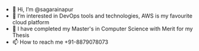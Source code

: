 - 👋 Hi, I’m @sagarainapur
- 👀 I’m interested in DevOps tools and technologies, AWS is my favourite cloud platform
- 🌱 I have completed my Master's in Computer Science with Merit for my Thesis
- 📫 How to reach me +91-8879078073

<!---
sagarainapur/sagarainapur is a ✨ special ✨ repository because its `README.md` (this file) appears on your GitHub profile.
You can click the Preview link to take a look at your changes.
--->
